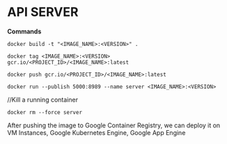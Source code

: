 # API SERVER

<b>Commands</b>

```
docker build -t "<IMAGE_NAME>:<VERSION>" .
```
```
docker tag <IMAGE_NAME>:<VERSION> gcr.io/<PROJECT_ID>/<IMAGE_NAME>:latest
```
```
docker push gcr.io/<PROJECT_ID>/<IMAGE_NAME>:latest
```
```
docker run --publish 5000:8989 --name server <IMAGE_NAME>:<VERSION>
```
//Kill a running container
```
docker rm --force server
```
After pushing the image to Google Container Registry, we can deploy it on VM Instances, Google Kubernetes Engine, Google App Engine

